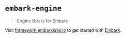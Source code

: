 # `embark-engine`

> Engine library for Embark

Visit [framework.embarklabs.io](https://framework.embarklabs.io/) to get started with
[Embark](https://github.com/embarklabs/embark).
